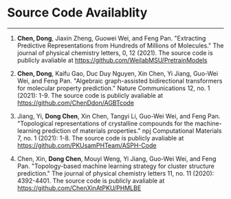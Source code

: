 # Source Code Availablity

---

1. **Chen, Dong**, Jiaxin Zheng, Guowei Wei, and Feng Pan. "Extracting Predictive Representations from Hundreds of Millions of Molecules." The journal of physical chemistry letters, 0, 12 (2021). The source code is publicly avaliable at https://github.com/WeilabMSU/PretrainModels

1. **Chen, Dong**, Kaifu Gao, Duc Duy Nguyen, Xin Chen, Yi Jiang, Guo-Wei Wei, and Feng Pan. "Algebraic graph-assisted bidirectional transformers for molecular property prediction." Nature Communications 12, no. 1 (2021): 1-9. The source code is publicly avaliable at https://github.com/ChenDdon/AGBTcode


1. Jiang, Yi, **Dong Chen**, Xin Chen, Tangyi Li, Guo-Wei Wei, and Feng Pan. "Topological representations of crystalline compounds for the machine-learning prediction of materials properties." npj Computational Materials 7, no. 1 (2021): 1-8. The source code is publicly avaliable at https://github.com/PKUsamPHTeam/ASPH-Code

1. Chen, Xin, **Dong Chen**, Mouyi Weng, Yi Jiang, Guo-Wei Wei, and Feng Pan. "Topology-based machine learning strategy for cluster structure prediction." The journal of physical chemistry letters 11, no. 11 (2020): 4392-4401. The source code is publicly avaliable at https://github.com/ChenXinAtPKU/PHMLBE
